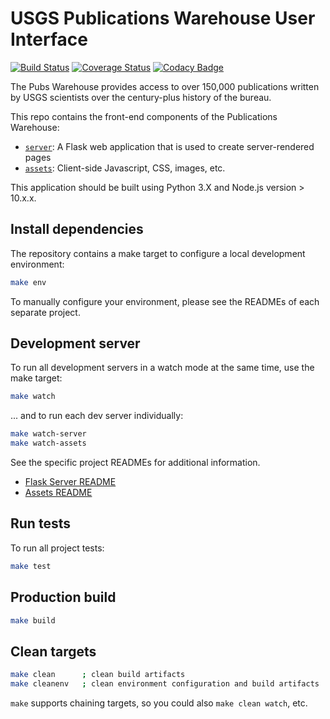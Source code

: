 # USGS Publications Warehouse User Interface

[![Build Status](https://travis-ci.org/USGS-CIDA/PubsWarehouse_UI.svg?branch=master)](https://travis-ci.org/USGS-CIDA/PubsWarehouse_UI)
[![Coverage Status](https://coveralls.io/repos/github/USGS-CIDA/PubsWarehouse_UI/badge.svg)](https://coveralls.io/github/USGS-CIDA/PubsWarehouse_UI)
[![Codacy Badge](https://api.codacy.com/project/badge/Grade/e68775a288dc4077a4672e02110cac22)](https://www.codacy.com/app/usgs_wma_dev/PubsWarehouse_UI?utm_source=github.com&amp;utm_medium=referral&amp;utm_content=USGS-CIDA/PubsWarehouse_UI&amp;utm_campaign=Badge_Grade)

The Pubs Warehouse provides access to over 150,000 publications written by USGS
scientists over the century-plus history of the bureau.

This repo contains the front-end components of the Publications Warehouse:

- [`server`](server): A Flask web application that is used to create server-rendered pages
- [`assets`](assets): Client-side Javascript, CSS, images, etc.

This application should be built using Python 3.X and Node.js version > 10.x.x.

## Install dependencies

The repository contains a make target to configure a local development environment:

```bash
make env
```

To manually configure your environment, please see the READMEs of each separate project.

## Development server

To run all development servers in a watch mode at the same time, use the make target:

```bash
make watch
```

... and to run each dev server individually:

```bash
make watch-server
make watch-assets
```

See the specific project READMEs for additional information.

- [Flask Server README](./server/README.md)
- [Assets README](./assets/README.md)

## Run tests

To run all project tests:

```bash
make test
```

## Production build

```bash
make build
```

## Clean targets

```bash
make clean      ; clean build artifacts
make cleanenv   ; clean environment configuration and build artifacts
```

`make` supports chaining targets, so you could also `make clean watch`, etc.
